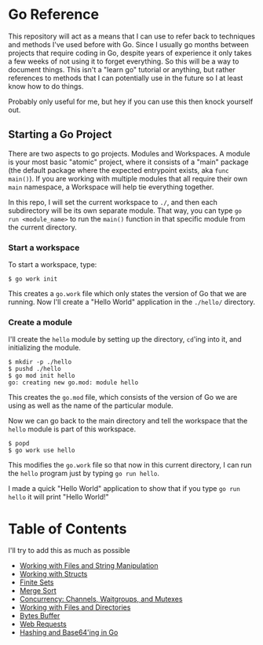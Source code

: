 # Go Reference

This repository will act as a means that I can use to refer back to techniques and methods I've used before with Go. Since I usually go months between projects that require coding in Go, despite years of experience it only takes a few weeks of not using it to forget everything. So this will be a way to document things. This isn't a "learn go" tutorial or anything, but rather references to methods that I can potentially use in the future so I at least know how to do things.

Probably only useful for me, but hey if you can use this then knock yourself out.

## Starting a Go Project

There are two aspects to go projects. Modules and Workspaces. A module is your most basic "atomic" project, where it consists of a "main" package (the default package where the expected entrypoint exists, aka `func main()`). If you are working with multiple modules that all require their own `main` namespace, a Workspace will help tie everything together.

In this repo, I will set the current workspace to `./`, and then each subdirectory will be its own separate module. That way, you can type `go run <module_name>` to run the `main()` function in that specific module from the current directory.

### Start a workspace

To start a workspace, type:

```terminal
$ go work init
```

This creates a `go.work` file which only states the version of Go that we are running. Now I'll create a "Hello World" application in the `./hello/` directory.

### Create a module

I'll create the `hello` module by setting up the directory, `cd`'ing into it, and initializing the module.

```terminal
$ mkdir -p ./hello
$ pushd ./hello
$ go mod init hello
go: creating new go.mod: module hello
```

This creates the `go.mod` file, which consists of the version of Go we are using as well as the name of the particular module.

Now we can go back to the main directory and tell the workspace that the `hello` module is part of this workspace.

```terminal
$ popd
$ go work use hello
```

This modifies the `go.work` file so that now in this current directory, I can run the `hello` program just by typing `go run hello`.

I made a quick "Hello World" application to show that if you type `go run hello` it will print "Hello World!"

# Table of Contents

I'll try to add this as much as possible

- [Working with Files and String Manipulation](./filesandstrings/)
- [Working with Structs](./structs/)
- [Finite Sets](./finitesets/)
- [Merge Sort](./mergesort/)
- [Concurrency: Channels, Waitgroups, and Mutexes](./channels/)
- [Working with Files and Directories](./files/)
- [Bytes Buffer](./buffers/)
- [Web Requests](./webreq/)
- [Hashing and Base64'ing in Go](./hashing)